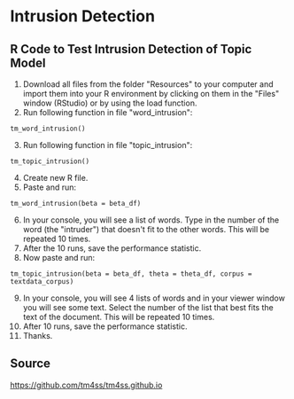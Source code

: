 # Intrusion Detection
## R Code to Test Intrusion Detection of Topic Model

1. Download all files from the folder "Resources" to your computer and import them into your R environment by clicking on them in the "Files" window (RStudio) or by using the load function.
2. Run following function in file "word_intrusion":
```
tm_word_intrusion()
```
3. Run following function in file "topic_intrusion":
```
tm_topic_intrusion()
```
4. Create new R file.
5. Paste and run:
``` 
tm_word_intrusion(beta = beta_df)
```
6. In your console, you will see a list of words. Type in the number of the word (the "intruder") that doesn't fit to the other words. This will be repeated 10 times.
7. After the 10 runs, save the performance statistic.
8. Now paste and run: 
```
tm_topic_intrusion(beta = beta_df, theta = theta_df, corpus = textdata_corpus)
```
9. In your console, you will see 4 lists of words and in your viewer window you will see some text. Select the number of the list that best fits the text of the document. This will be repeated 10 times.
10. After 10 runs, save the performance statistic.
11. Thanks.



## Source
https://github.com/tm4ss/tm4ss.github.io
